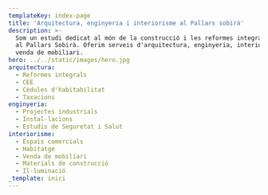 ```yaml
---
templateKey: index-page
title: 'Arquitectura, enginyeria i interiorisme al Pallars sobirà'
description: >-
  Som un estudi dedicat al món de la construcció i les reformes integrals situat
  al Pallars Sobirà. Oferim serveis d'arquitectura, enginyeria, interiorisme i
  venda de mobiliari.
hero: ../../static/images/hero.jpg
arquitectura:
  - Reformes integrals
  - CEE
  - Cèdules d'habitabilitat
  - Taxacions
enginyeria:
  - Projectes industrials
  - Instal·lacions
  - Estudis de Seguretat i Salut
interiorisme:
  - Espais comercials
  - Habitatge
  - Venda de mobiliari
  - Materials de construcció
  - Il·luminació
_template: inici
---
```









